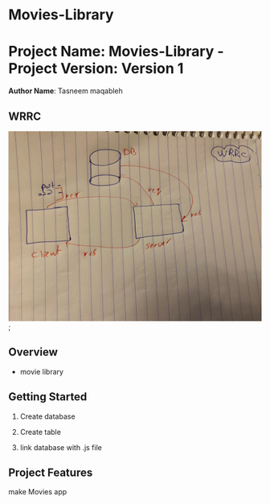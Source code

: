 # Movies-Library

# Project Name: Movies-Library - Project Version: Version 1

**Author Name**: Tasneem maqableh

## WRRC
![WRRC](./assest/image0%20(3).jpeg);

## Overview
- movie library

## Getting Started
1. Create database

2. Create table

3. link database with .js file

## Project Features
make Movies app